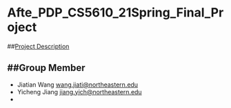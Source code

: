 # Afte_PDP_CS5610_21Spring_Final_Project

##[Project Description](https://docs.google.com/document/d/1TaPBk3o4cVO_afcyc4pCMMBnu2qetyQz3gF9vT8pQkI/edit?usp=sharing)

##Group Member 
- 
- Jiatian Wang wang.jiati@northeastern.edu
- Yicheng Jiang jiang.yich@northeastern.edu
-
